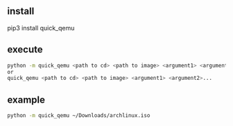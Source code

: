 install
-------
pip3 install quick_qemu


execute
-------

``` sh
python -m quick_qemu <path to cd> <path to image> <argument1> <argument2>...
or
quick_qemu <path to cd> <path to image> <argument1> <argument2>...
```

example
-------

``` sh
python -m quick_qemu ~/Downloads/archlinux.iso

```

